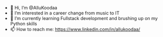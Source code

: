 - 👋 Hi, I’m @AlluKoodaa
- 👀 I’m interested in a career change from music to IT
- 🌱 I’m currently learning Fullstack development and brushing up on my Python skills
- 📫 How to reach me: https://www.linkedin.com/in/allukoodaa/

<!---
AlluKoodaa/AlluKoodaa is a ✨ special ✨ repository because its `README.md` (this file) appears on your GitHub profile.
You can click the Preview link to take a look at your changes.
--->
